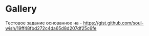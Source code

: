 # Gallery
Тестовое задание основанное на - https://gist.github.com/soul-wish/19ff48fbd272c4da65d8d207df25c6fe
